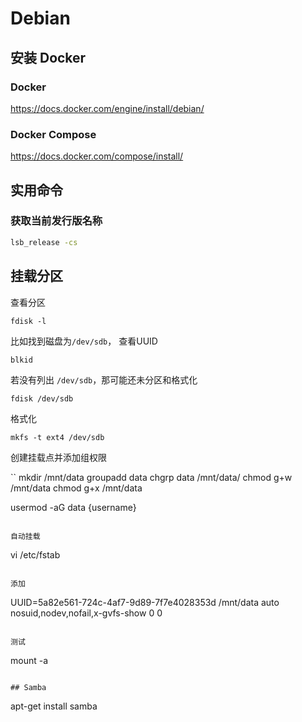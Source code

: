 # Debian

## 安装 Docker

### Docker

https://docs.docker.com/engine/install/debian/

### Docker Compose

https://docs.docker.com/compose/install/

## 实用命令

### 获取当前发行版名称

```bash
lsb_release -cs
```

## 挂载分区

查看分区

```
fdisk -l
```

比如找到磁盘为`/dev/sdb`， 查看UUID

```
blkid
```

若没有列出 `/dev/sdb`，那可能还未分区和格式化

```
fdisk /dev/sdb
```

格式化
```
mkfs -t ext4 /dev/sdb
```

创建挂载点并添加组权限

``
mkdir /mnt/data
groupadd data
chgrp data /mnt/data/
chmod g+w /mnt/data
chmod g+x /mnt/data

usermod -aG data {username}
```

自动挂载 

```
vi /etc/fstab
```

添加

```
UUID=5a82e561-724c-4af7-9d89-7f7e4028353d /mnt/data    auto nosuid,nodev,nofail,x-gvfs-show 0 0
```

测试

```
mount -a
```

## Samba

```
apt-get install samba
```

